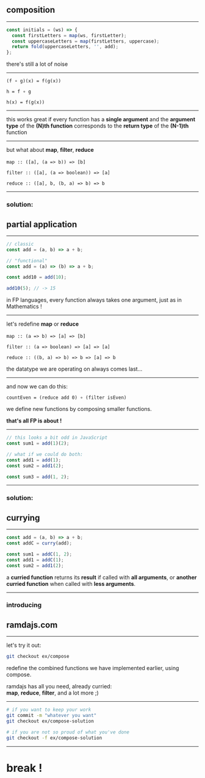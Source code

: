 ## composition

---

````js
const initials = (ws) => {
  const firstLetters = map(ws, firstLetter);
  const uppercaseLetters = map(firstLetters, uppercase);
  return fold(uppercaseLetters, '', add);
};
````

there's still a lot of noise

---

`(f ∘ g)(x) = f(g(x))`

`h = f ∘ g`

`h(x) = f(g(x))`

---

this works great if every function has a **single argument**
and the **argument type** of the **(N)th function** corresponds
to the **return type** of the **(N-1)th** function

---

but what about **map**, **filter**, **reduce**
<br>
<br>
`map :: ([a], (a => b)) => [b]`

`filter :: ([a], (a => boolean)) => [a]`

`reduce :: ([a], b, (b, a) => b) => b`

---

### solution:

## partial application
<!-- .element: class="fragment" -->

---

````js
// classic
const add = (a, b) => a + b;

// "functional"
const add = (a) => (b) => a + b;
````

````js
const add10 = add(10);

add10(5); // -> 15
````
<!-- .element: class="fragment" -->

in FP languages, every function always takes one argument,
just as in Mathematics !
<!-- .element: class="fragment" -->

---

let's redefine **map** or **reduce**
<br>
<br>
`map :: (a => b) => [a] => [b]`

`filter :: (a => boolean) => [a] => [a]`

`reduce :: ((b, a) => b) => b => [a] => b`

the datatype we are operating on always comes last...

---

and now we can do this:

`countEven = (reduce add 0) ∘ (filter isEven)`

we define new functions by composing smaller functions.

**that's all FP is about !**
<!-- .element: class="fragment" -->

---

````js
// this looks a bit odd in JavaScript
const sum1 = add(1)(2);

// what if we could do both:
const add1 = add(1);
const sum2 = add1(2);

const sum3 = add(1, 2);
````

---

### solution:

## currying
<!-- .element: class="fragment" -->

---

````js
const add = (a, b) => a + b;
const addC = curry(add);

const sum1 = addC(1, 2);
const add1 = addC(1);
const sum2 = add1(2);
````

a **curried function** returns its **result** if called with **all arguments**,
or **another curried function** when called with **less arguments**.

---

### introducing

## ramdajs.com
<!-- .element: class="fragment" -->

---

let's try it out:

````bash
git checkout ex/compose
````

redefine the combined functions we have implemented earlier,
using compose.

ramdajs has all you need, already curried:<br>
**map**, **reduce**, **filter**, and a lot more ;)

---

````bash
# if you want to keep your work
git commit -m "whatever you want"
git checkout ex/compose-solution

# if you are not so proud of what you've done
git checkout -f ex/compose-solution
````

---

# break !